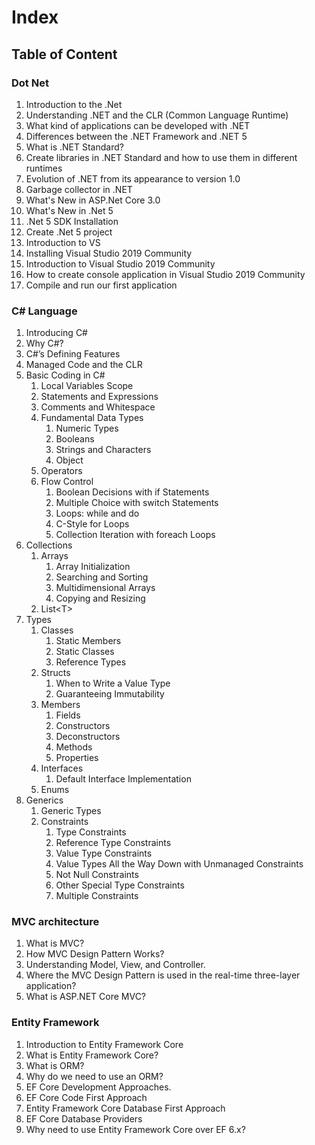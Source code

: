 # Index

## Table of Content

### Dot Net

1. Introduction to the .Net
2. Understanding .NET and the CLR (Common Language Runtime)
3. What kind of applications can be developed with .NET
4. Differences between the .NET Framework and .NET 5
5. What is .NET Standard?
6. Create libraries in .NET Standard and how to use them in different runtimes
7. Evolution of .NET from its appearance to version 1.0
8. Garbage collector in .NET
9. What's New in ASP.Net Core 3.0
10. What's New in .Net 5
11. .Net 5 SDK Installation
12. Create .Net 5 project
13. Introduction to VS
14. Installing Visual Studio 2019 Community
15. Introduction to Visual Studio 2019 Community
16. How to create console application in Visual Studio 2019 Community
17. Compile and run our first application

### C# Language

1. Introducing C#&#x20;
2. Why C#?&#x20;
3. C#’s Defining Features&#x20;
4. Managed Code and the CLR&#x20;
5. Basic Coding in C#&#x20;
   1. Local Variables Scope&#x20;
   2. Statements and Expressions&#x20;
   3. Comments and Whitespace&#x20;
   4. Fundamental Data Types&#x20;
      1. Numeric Types&#x20;
      2. Booleans&#x20;
      3. Strings and Characters&#x20;
      4. Object&#x20;
   5. Operators&#x20;
   6. Flow Control&#x20;
      1. Boolean Decisions with if Statements&#x20;
      2. Multiple Choice with switch Statements&#x20;
      3. Loops: while and do&#x20;
      4. C-Style for Loops&#x20;
      5. Collection Iteration with foreach Loops&#x20;
6. Collections&#x20;
   1. Arrays&#x20;
      1. Array Initialization&#x20;
      2. Searching and Sorting&#x20;
      3. Multidimensional Arrays&#x20;
      4. Copying and Resizing&#x20;
   2. List\<T>
7. Types&#x20;
   1. Classes&#x20;
      1. Static Members&#x20;
      2. Static Classes&#x20;
      3. Reference Types&#x20;
   2. Structs&#x20;
      1. When to Write a Value Type&#x20;
      2. Guaranteeing Immutability&#x20;
   3. Members&#x20;
      1. Fields&#x20;
      2. Constructors&#x20;
      3. Deconstructors&#x20;
      4. Methods&#x20;
      5. Properties&#x20;
   4. Interfaces&#x20;
      1. Default Interface Implementation&#x20;
   5. Enums&#x20;
8. Generics&#x20;
   1. Generic Types&#x20;
   2. Constraints&#x20;
      1. Type Constraints&#x20;
      2. Reference Type Constraints&#x20;
      3. Value Type Constraints&#x20;
      4. Value Types All the Way Down with Unmanaged Constraints&#x20;
      5. Not Null Constraints&#x20;
      6. Other Special Type Constraints&#x20;
      7. Multiple Constraints

### MVC architecture

1. What is MVC?
2. How MVC Design Pattern Works?
3. Understanding Model, View, and Controller.
4. Where the MVC Design Pattern is used in the real-time three-layer application?
5. What is ASP.NET Core MVC?

### Entity Framework

1. Introduction to Entity Framework Core
2. What is Entity Framework Core?&#x20;
3. What is ORM?&#x20;
4. Why do we need to use an ORM?&#x20;
5. EF Core Development Approaches.&#x20;
6. EF Core Code First Approach&#x20;
7. Entity Framework Core Database First Approach&#x20;
8. EF Core Database Providers&#x20;
9. Why need to use Entity Framework Core over EF 6.x?
